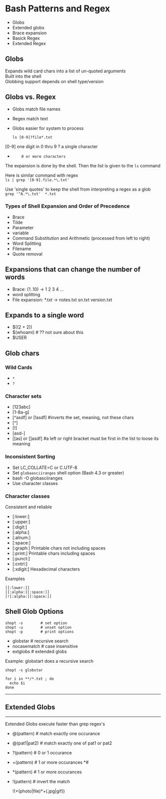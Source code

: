 # Bash Patterns and Regex

- Globs
- Extended globs
- Brace expansion
- Basick Regex
- Extended Regex

## Globs
Expands wild card chars into a list of un-quoted arguments  
Built into the shell  
Globbing support depends on shell type/version  

## Globs vs. Regex
- Globs match file names
- Regex match text
- Globs easier for system to process  

    `ls [0-9]?file*.txt`

[0-9]     one digit in 0 thru 9
?         a single character
*         0 or more characters

The expansion is done by the shell. Then the list is given to the `ls` command  

Here is similar command with regex  
    `ls | grep '[0-9].file.*\.txt'`

Use 'single quotes' to keep the shell from interpreting a regex as a glob  
    `grep '^A.*\.txt'  *.txt`


### Types of Shell Expansion and Order of Precedence

- Brace
- Tilde 
- Parameter 
- variable
- Command Substitution and Arithmetic (processed from left to right)
- Word Splitting
- Filename 
- Quote removal

## Expansions that can change the number of words
- Brace:  {1..10)  -> 1 2 3 4 ...
- word splitting 
- File expansion:  *.txt -> notes.txt sn.txt version.txt  

## Expands to a single word
- $((2 + 2))
- $(whoami)  # ?? not sure about this 
- $USER

## Glob chars
### Wild Cards
- `*`
- `?` 
### Character sets
- [123abc]
- [1-8a-g]
- [^asdf] or [!asdf]  #inverts the set, meaning, not these chars
- [\^]
- [\!]
- [asd-]
- [[as] or []asdf]    #a left or right bracket must be first in the list to loose its meaning

### Inconsistent Sorting
- Set LC_COLLATE=C  or C.UTF-8
- Set `globaasciiranges` shell option (Bash 4.3 or greater)
- bash -O globasciiranges
- Use character classes

### Character classes
Consistent and reliable  

- [:lower:]
- [:upper:]
- [:digit:]
- [:alpha:]
- [:alnum:]
- [:space:]
- [:graph:]     Printable chars not including spaces
- [:print:]     Printable chars including spaces
- [:punct:]
- [:cntrl:]
- [:xdigit:]    Hexadecimal characters

Examples

    [[:lower:]]
    [[:alpha:][:space:]]
    [![:alpha:][:space:]]


## Shell Glob Options
    shopt -s        # set option  
    shopt -u        # unset option  
    shopt -p        # print options  

- globstar          # recursive search
- nocasematch       # case insensitive
- extglobs          # extended globs

Example: globstart does a recursive search

    shopt -s globstar

    for i in **/*.txt ; do
      echo $i
    done


-----------------------------------
## Extended Globs 
-----------------------------------
Extended Globs execute faster than grep regex's

- @(pattern)  # match exactly one occurance
- @(pat1|pat2)  # match exactly one of pat1 or pat2
- ?(pattern)  # 0 or 1 occurance
- +(pattern)  # 1 or more occurances    *#
- *(pattern)  # 1 or more occurances
- !(pattern)  # invert the match

    !(+(photo|file)*+(.jpg|gif))

